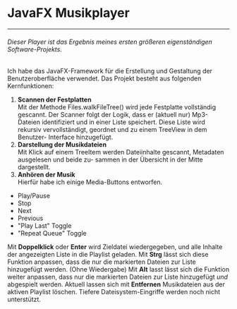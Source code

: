 # JavaFX Musikplayer
---------------------------
###### Dieser Player ist das Ergebnis meines ersten größeren eigenständigen Software-Projekts.

Ich habe das JavaFX-Framework für die Erstellung und Gestaltung der Benutzeroberfläche verwendet.
Das Projekt besteht aus folgenden Kernfunktionen:

1. **Scannen der Festplatten**<br/>
 Mit der Methode Files.walkFileTree() wird jede Festplatte vollständig gescannt. Der Scanner 
 folgt der Logik, dass er (aktuell nur) Mp3-Dateien identifiziert und in einer Liste speichert.
 Diese Liste wird rekursiv vervollständigt, geordnet und zu einem TreeView in dem Benutzer-
 Interface hinzugefügt.
2. **Darstellung der Musikdateien**<br/>
 Mit Klick auf einem TreeItem werden Dateiinhalte gescannt, Metadaten ausgelesen und beide zu-
 sammen in der Übersicht in der Mitte dargestellt.
3. **Anhören der Musik**<br/>
 Hierfür habe ich einige Media-Buttons entworfen.
- Play/Pause
- Stop
- Next
- Previous
- "Play Last" Toggle
- "Repeat Queue" Toggle

Mit **Doppelklick** oder **Enter** wird Zieldatei wiedergegeben, und alle Inhalte der angezeigten Liste in die Playlist geladen. Mit **Strg** lässt sich diese Funktion anpassen, dass die nur die markierten Dateien zur Liste hinzugefügt werden. (Ohne Wiedergabe)
Mit **Alt** lasst lässt sich die Funktion weiter anpassen, dass nur die markierten Dateien zur Liste hinzugefügt *und* abgespielt werden. 
Aktuell lassen sich mit **Entfernen** Musikdateien aus der aktiven Playlist löschen. Tiefere Dateisystem-Eingriffe werden noch nicht unterstützt.
